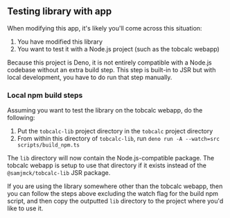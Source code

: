 ## Testing library with app

When modifying this app, it's likely you'll come across this situation:

1. You have modified this library
2. You want to test it with a Node.js project (such as the tobcalc webapp)

Because this project is Deno, it is not entirely compatible with a Node.js
codebase without an extra build step. This step is built-in to JSR but with
local development, you have to do run that step manually.

### Local npm build steps

Assuming you want to test the library on the tobcalc webapp, do the following:

1. Put the `tobcalc-lib` project directory in the `tobcalc` project directory
2. From within this directory of `tobcalc-lib`, run
   `deno run -A --watch=src scripts/build_npm.ts`

The `lib` directory will now contain the Node.js-compatible package. The tobcalc
webapp is setup to use that directory if it exists instead of the
`@samjmck/tobcalc-lib` JSR package.

If you are using the library somewhere other than the tobcalc webapp, then you
can follow the steps above excluding the watch flag for the build npm script,
and then copy the outputted `lib` directory to the project where you'd like to
use it.
